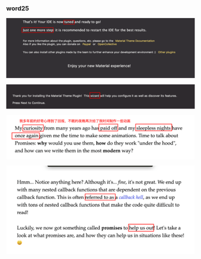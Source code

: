 ### word25
![](https://raw.githubusercontent.com/wangkaiwd/drawing-bed/master/20200502143707.png)

![](https://raw.githubusercontent.com/wangkaiwd/drawing-bed/master/20200502143747.png)

![](https://raw.githubusercontent.com/wangkaiwd/drawing-bed/master/20200503193005.png)

![](https://raw.githubusercontent.com/wangkaiwd/drawing-bed/master/20200503201255.png)